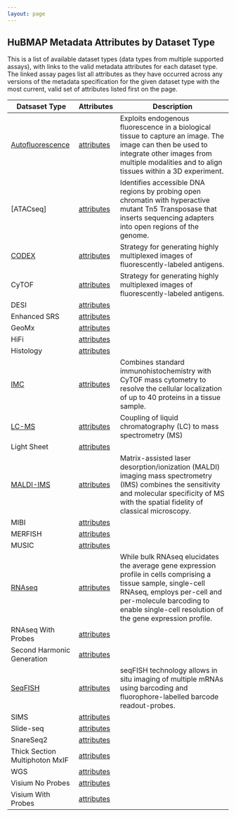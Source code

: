 ```yaml
---
layout: page
---
```

## HuBMAP Metadata Attributes by Dataset Type

This is a list of available dataset types (data types from multiple supported assays), with links to the valid metadata attributes for each dataset type.  The linked assay pages list all attributes as they have occurred across any versions of the metadata specification for the given dataset type with the most current, valid set of attributes listed first on the page.


| Datsaset Type | Attributes | Description |
|-------|------------|-------------|
| [Autofluorescence](https://docs.hubmapconsortium.org/assays/af) | [attributes](AutoFluorescence)  |   Exploits endogenous fluorescence in a biological tissue to capture an image. The image can then be used to integrate other images from multiple modalities and to align tissues within a 3D experiment. |
| [ATACseq]| [attributes](ATACseq)  |  Identifies accessible DNA regions by probing open chromatin with hyperactive mutant Tn5 Transposase that inserts sequencing adapters into open regions of the genome. |
| [CODEX](https://docs.hubmapconsortium.org/assays/codex) | [attributes](CODEX)  |  Strategy for generating highly multiplexed images of fluorescently-labeled antigens. |
| CyTOF | [attributes](CyTOF)  |  Strategy for generating highly multiplexed images of fluorescently-labeled antigens. |
| DESI | [attributes](DESI)  | |
| Enhanced SRS | [attributes](EnhancedSRS)  | |
| GeoMx | [attributes](GeoMx)  | |
| HiFi | [attributes](HiFi-Slide)  | |
| Histology | [attributes](Histology)  | |
| [IMC](https://docs.hubmapconsortium.org/assays/imc) | [attributes](IMC)  |Combines standard immunohistochemistry with CyTOF mass cytometry to resolve the cellular localization of up to 40 proteins in a tissue sample. |
| [LC-MS](https://docs.hubmapconsortium.org/assays/lcms) | [attributes](LC-MS)  |  Coupling of liquid chromatography (LC) to mass spectrometry (MS) |
| Light Sheet | [attributes](LightSheet)  | |
| [MALDI-IMS](https://docs.hubmapconsortium.org/assays/maldi-ims) | [attributes](MALDI)  |  Matrix-assisted laser desorption/ionization (MALDI) imaging mass spectrometry (IMS) combines the sensitivity and molecular specificity of MS with the spatial fidelity of classical microscopy. |
| MIBI | [attributes](MIBI)  |  |
| MERFISH | [attributes](MERFISH)  |  |
| MUSIC | [attributes](MUSIC)  | |
| [RNAseq](https://docs.hubmapconsortium.org/assays/rnaseq) | [attributes](RNAseq)  | While bulk RNAseq elucidates the average gene expression profile in cells comprising a tissue sample, single-cell RNAseq, employs per-cell and per-molecule barcoding to enable single-cell resolution of the gene expression profile.|
| RNAseq With Probes | [attributes](RNAseqWithProbes)  | |
| Second Harmonic Generation | [attributes](SecondHarmonicGeneration)  | |
| [SeqFISH](https://docs.hubmapconsortium.org/assays/seqfish) | [attributes](seqFISH)  |  seqFISH technology allows in situ imaging of multiple mRNAs using barcoding and fluorophore-labelled barcode readout-probes.  |
| SIMS | [attributes](SIMS)  | |
| Slide-seq | [attributes](Slide-seq)  | |
| SnareSeq2 | [attributes](SnareSeq2)  | |
| Thick Section Multiphoton MxIF | [attributes](ThickSectionMultiphotonMxIF)  | |
| WGS | [attributes](WGS)  | |
| Visium No Probes | [attributes](VisiumNoProbes)  | |
| Visium With Probes | [attributes](VisiumWithProbes)  | |
